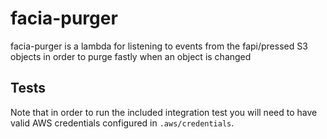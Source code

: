 # facia-purger

facia-purger is a lambda for listening to events from the fapi/pressed S3 objects in order to purge fastly when an object is changed

## Tests

Note that in order to run the included integration test you will need to have valid AWS credentials configured in `.aws/credentials`.
